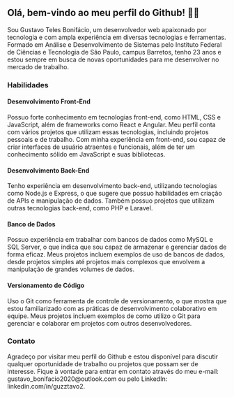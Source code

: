    <h2>Olá, bem-vindo ao meu perfil do Github! 👨‍💻</h2>
    <p>Sou Gustavo Teles Bonifácio, um desenvolvedor web apaixonado por tecnologia e com ampla experiência em diversas
        tecnologias e ferramentas. Formado em Análise e Desenvolvimento de Sistemas pelo Instituto Federal de Ciências e
        Tecnologia de São Paulo, campus Barretos, tenho 23 anos e estou sempre em busca de novas oportunidades para me
        desenvolver no mercado de trabalho.</p>
    <h3>Habilidades </h3>
    <h4>Desenvolvimento Front-End</h4>
    <p>Possuo forte conhecimento em tecnologias front-end, como HTML, CSS e JavaScript, além de frameworks como React e
        Angular. Meu perfil conta com vários projetos que utilizam essas tecnologias, incluindo projetos pessoais e de
        trabalho. Com minha experiência em front-end, sou capaz de criar interfaces de usuário atraentes e funcionais,
        além de ter um conhecimento sólido em JavaScript e suas bibliotecas.</p>
    <h4>Desenvolvimento Back-End</h4>
    <p>Tenho experiência em desenvolvimento back-end, utilizando tecnologias como Node.js e Express, o que sugere que
        possuo habilidades em criação de APIs e manipulação de dados. Também possuo projetos que utilizam outras
        tecnologias back-end, como PHP e Laravel.</p>
    <h4>Banco de Dados</h4>
    <p>Possuo experiência em trabalhar com bancos de dados como MySQL e SQL Server, o que indica que sou capaz de
        armazenar e gerenciar dados de forma eficaz. Meus projetos incluem exemplos de uso de bancos de dados, desde
        projetos simples até projetos mais complexos que envolvem a manipulação de grandes volumes de dados.</p>
    <h4>Versionamento de Código</h4>
    <p>Uso o Git como ferramenta de controle de versionamento, o que mostra que estou familiarizado com as práticas de
        desenvolvimento colaborativo em equipe. Meus projetos incluem exemplos de como utilizo o Git para gerenciar e
        colaborar em projetos com outros desenvolvedores.</p>
    <h3>Contato</h3>
    <p>Agradeço por visitar meu perfil do Github e estou disponível para discutir qualquer oportunidade de trabalho ou
        projetos que possam ser de interesse. Fique à vontade para entrar em contato através do meu e-mail: gustavo_bonifacio2020@outlook.com
        ou pelo LinkedIn: linkedin.com/in/guzztavo2.</p>
